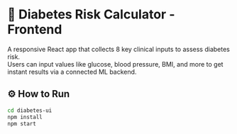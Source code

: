 # 🧪 Diabetes Risk Calculator - Frontend

A responsive React app that collects 8 key clinical inputs to assess diabetes risk.  
Users can input values like glucose, blood pressure, BMI, and more to get instant results via a connected ML backend.

## ⚙️ How to Run

```bash
cd diabetes-ui
npm install
npm start
